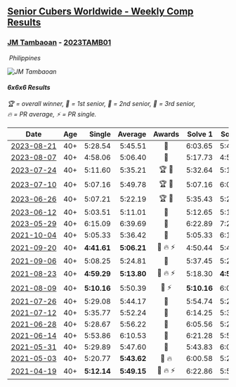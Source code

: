 <style>table {white-space: nowrap;}</style>
<link rel="stylesheet" type="text/css" href="/scw-comp/css/flags.css" />

## [Senior Cubers Worldwide - Weekly Comp Results](/scw-comp/results/)
### [JM Tambaoan](README.md) - [2023TAMB01](https://www.worldcubeassociation.org/persons/2023TAMB01?event=666)

<i class="flag flag-PH" />&nbsp;Philippines

![JM Tambaoan](1681359750.png)

#### 6x6x6 Results

<span style="white-space: nowrap;">🏆 = overall winner</span>, <span style="white-space: nowrap;">🥇 = 1st senior</span>, <span style="white-space: nowrap;">🥈 = 2nd senior</span>, <span style="white-space: nowrap;">🥉 = 3rd senior</span>, <span style="white-space: nowrap;">🔥 = PR average</span>, <span style="white-space: nowrap;">⚡ = PR single</span>.

| Date | Age | Single | Average | Awards | Solve 1 | Solve 2 | Solve 3 | Video |
| :--: | :--: | --: | --: | :--: | --: | --: | --: | :-- |
| [2023-08-21](../../results/2023-08-21/666.md) | 40+ | 5:28.54 | 5:45.51 | 🥉 | 6:03.65 | 5:44.33 | 5:28.54 | [Desktop](https://www.facebook.com/events/605466225085334/permalink/612180477747242) / [Mobile](https://m.facebook.com/events/605466225085334?view=permalink&id=612180477747242) |
| [2023-08-07](../../results/2023-08-07/666.md) | 40+ | 4:58.06 | 5:06.40 | 🥈 | 5:17.73 | 4:58.06 | 5:03.40 | [Desktop](https://www.facebook.com/events/310216218066087/permalink/317070304047345) / [Mobile](https://m.facebook.com/events/310216218066087?view=permalink&id=317070304047345) |
| [2023-07-24](../../results/2023-07-24/666.md) | 40+ | 5:11.60 | 5:35.21 | 🏆 🥇 | 5:32.64 | 5:11.60 | 6:01.39 | [Desktop](https://www.facebook.com/events/3448294872104342/permalink/3456263217974174) / [Mobile](https://m.facebook.com/events/3448294872104342?view=permalink&id=3456263217974174) |
| [2023-07-10](../../results/2023-07-10/666.md) | 40+ | 5:07.16 | 5:49.78 | 🏆 🥇 | 5:07.16 | 6:05.02 | 6:17.15 | [Desktop](https://www.facebook.com/events/972057793917824/permalink/978804676576469) / [Mobile](https://m.facebook.com/events/972057793917824?view=permalink&id=978804676576469) |
| [2023-06-26](../../results/2023-06-26/666.md) | 40+ | 5:07.21 | 5:22.19 | 🏆 🥇 | 5:35.43 | 5:23.94 | 5:07.21 | [Desktop](https://www.facebook.com/events/1935666300144840/permalink/1945088909202579) / [Mobile](https://m.facebook.com/events/1935666300144840?view=permalink&id=1945088909202579) |
| [2023-06-12](../../results/2023-06-12/666.md) | 40+ | 5:03.51 | 5:11.01 | 🥈 | 5:12.65 | 5:16.86 | 5:03.51 | [Desktop](https://www.facebook.com/events/575948201291091/permalink/580693584149886) / [Mobile](https://m.facebook.com/events/575948201291091?view=permalink&id=580693584149886) |
| [2023-05-29](../../results/2023-05-29/666.md) | 40+ | 6:15.09 | 6:39.69 | 🥈 | 6:22.89 | 7:21.08 | 6:15.09 | [Desktop](https://www.facebook.com/events/769039921377061/permalink/772977887649931) / [Mobile](https://m.facebook.com/events/769039921377061?view=permalink&id=772977887649931) |
| [2021-10-04](../../results/2021-10-04/666.md) | 40+ | 5:05.33 | 5:36.42 | 🥈 | 5:05.33 | 6:15.28 | 5:28.66 | [Desktop](https://www.facebook.com/events/150603127207792/permalink/158358179765620) / [Mobile](https://m.facebook.com/events/150603127207792?view=permalink&id=158358179765620) |
| [2021-09-20](../../results/2021-09-20/666.md) | 40+ | **4:41.61** | **5:06.21** | 🥈 🔥 ⚡ | 4:50.44 | 5:46.58 | **4:41.61** | [Desktop](https://www.facebook.com/events/4223726381008841/permalink/4268147889900023) / [Mobile](https://m.facebook.com/events/4223726381008841?view=permalink&id=4268147889900023) |
| [2021-09-06](../../results/2021-09-06/666.md) | 40+ | 5:08.25 | 5:24.81 | 🥈 | 5:37.45 | 5:28.74 | 5:08.25 | [Desktop](https://www.facebook.com/events/899313470960376/permalink/908071520084571) / [Mobile](https://m.facebook.com/events/899313470960376?view=permalink&id=908071520084571) |
| [2021-08-23](../../results/2021-08-23/666.md) | 40+ | **4:59.29** | **5:13.80** | 🥈 🔥 ⚡ | 5:18.30 | **4:59.29** | 5:23.80 | [Desktop](https://www.facebook.com/events/1108693076205590/permalink/1117525468655684) / [Mobile](https://m.facebook.com/events/1108693076205590?view=permalink&id=1117525468655684) |
| [2021-08-09](../../results/2021-08-09/666.md) | 40+ | **5:10.16** | 5:50.39 | 🥈 ⚡ | **5:10.16** | 6:09.89 | 6:11.12 | [Desktop](https://www.facebook.com/events/2863148610663733/permalink/2872620383049889) / [Mobile](https://m.facebook.com/events/2863148610663733?view=permalink&id=2872620383049889) |
| [2021-07-26](../../results/2021-07-26/666.md) | 40+ | 5:29.08 | 5:44.17 | 🥉 | 5:54.74 | 5:29.08 | 5:48.68 | [Desktop](https://www.facebook.com/events/210838191047415/permalink/220308473433720) / [Mobile](https://m.facebook.com/events/210838191047415?view=permalink&id=220308473433720) |
| [2021-07-12](../../results/2021-07-12/666.md) | 40+ | 5:35.77 | 5:52.24 | 🥈 | 6:14.25 | 5:35.77 | 5:46.69 | [Desktop](https://www.facebook.com/events/3019269651530977/permalink/3052644534860155) / [Mobile](https://m.facebook.com/events/3019269651530977?view=permalink&id=3052644534860155) |
| [2021-06-28](../../results/2021-06-28/666.md) | 40+ | 5:28.67 | 5:56.22 | 🥈 | 6:05.56 | 5:28.67 | 6:14.43 | [Desktop](https://www.facebook.com/events/248738199926629/permalink/256189545848161) / [Mobile](https://m.facebook.com/events/248738199926629?view=permalink&id=256189545848161) |
| [2021-06-14](../../results/2021-06-14/666.md) | 40+ | 5:53.86 | 6:10.53 | 🥈 | 6:21.28 | 5:53.86 | 6:16.44 | [Desktop](https://www.facebook.com/events/833966864162581/permalink/840906936801907) / [Mobile](https://m.facebook.com/events/833966864162581?view=permalink&id=840906936801907) |
| [2021-05-31](../../results/2021-05-31/666.md) | 40+ | 5:29.89 | 5:47.60 | 🥈 | 5:43.83 | 6:09.08 | 5:29.89 | [Desktop](https://www.facebook.com/events/1677723082618127/permalink/1686635978393504) / [Mobile](https://m.facebook.com/events/1677723082618127?view=permalink&id=1686635978393504) |
| [2021-05-03](../../results/2021-05-03/666.md) | 40+ | 5:20.77 | **5:43.62** | 🥉 🔥 | 6:00.58 | 5:20.77 | 5:49.52 | [Desktop](https://www.facebook.com/events/158701836186375/permalink/163774869012405) / [Mobile](https://m.facebook.com/events/158701836186375?view=permalink&id=163774869012405) |
| [2021-04-19](../../results/2021-04-19/666.md) | 40+ | **5:12.14** | **5:49.15** | 🥈 🔥 ⚡ | 6:22.86 | 5:52.45 | **5:12.14** | [Desktop](https://www.facebook.com/events/1009195762821458/permalink/1014370455637322) / [Mobile](https://m.facebook.com/events/1009195762821458?view=permalink&id=1014370455637322) |


<!-- Global site tag (gtag.js) - Google Analytics -->
<script async src="https://www.googletagmanager.com/gtag/js?id=UA-86348435-3"></script>
<script>window.dataLayer = window.dataLayer || []; function gtag() {dataLayer.push(arguments);} gtag('js', new Date()); gtag('config', 'UA-86348435-3');</script>
